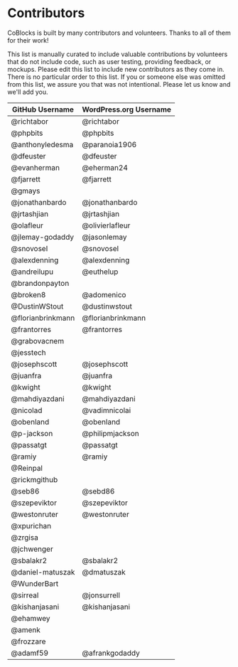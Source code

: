 # Contributors

CoBlocks is built by many contributors and volunteers. Thanks to all of them for their work!

This list is manually curated to include valuable contributions by volunteers that do not include code, such as user testing, providing feedback, or mockups. Please edit this list to include new contributors as they come in. There is no particular order to this list. If you or someone else was omitted from this list, we assure you that was not intentional. Please let us know and we'll add you.

| GitHub Username   | WordPress.org Username |
| ----------------- | ---------------------- |
| @richtabor        | @richtabor             |
| @phpbits          | @phpbits               |
| @anthonyledesma   | @paranoia1906          |
| @dfeuster         | @dfeuster              |
| @evanherman       | @eherman24             |
| @fjarrett         | @fjarrett              |
| @gmays            |                        |
| @jonathanbardo    | @jonathanbardo         |
| @jrtashjian       | @jrtashjian            |
| @olafleur         | @olivierlafleur        |
| @jlemay-godaddy   | @jasonlemay            |
| @snovosel         | @snovosel              |
| @alexdenning      | @alexdenning           |
| @andreilupu       | @euthelup              |
| @brandonpayton    |                        |
| @broken8          | @adomenico             |
| @DustinWStout     | @dustinwstout          |
| @florianbrinkmann | @florianbrinkmann      |
| @frantorres       | @frantorres            |
| @grabovacnem      |                        |
| @jesstech         |                        |
| @josephscott      | @josephscott           |
| @juanfra          | @juanfra               |
| @kwight           | @kwight                |
| @mahdiyazdani     | @mahdiyazdani          |
| @nicolad          | @vadimnicolai          |
| @obenland         | @obenland              |
| @p-jackson        | @philipmjackson        |
| @passatgt         | @passatgt              |
| @ramiy            | @ramiy                 |
| @Reinpal          |                        |
| @rickmgithub      |                        |
| @seb86            | @sebd86                |
| @szepeviktor      | @szepeviktor           |
| @westonruter      | @westonruter           |
| @xpurichan        |                        |
| @zrgisa           |                        |
| @jchwenger        |                        |
| @sbalakr2         | @sbalakr2              |
| @daniel-matuszak  | @dmatuszak             |
| @WunderBart       |                        |
| @sirreal          | @jonsurrell            |
| @kishanjasani     | @kishanjasani          |
| @ehamwey          |                        |
| @amenk            |                        |
| @frozzare         |                        |
| @adamf59          | @afrankgodaddy         |
